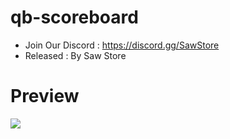 # qb-scoreboard
* Join Our Discord : https://discord.gg/SawStore
* Released : By Saw Store



# Preview 
<img src="https://cdn.discordapp.com/attachments/1152040622266515506/1152382300542226545/Desktop_Screenshot_2023.09.16_-_02.15.13.42.png">
